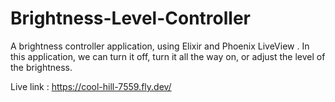# Brightness-Level-Controller

A brightness controller application, using Elixir and Phoenix LiveView . In this application, we can turn it off, turn it all the way on, or adjust the level of the brightness.

Live link : https://cool-hill-7559.fly.dev/
